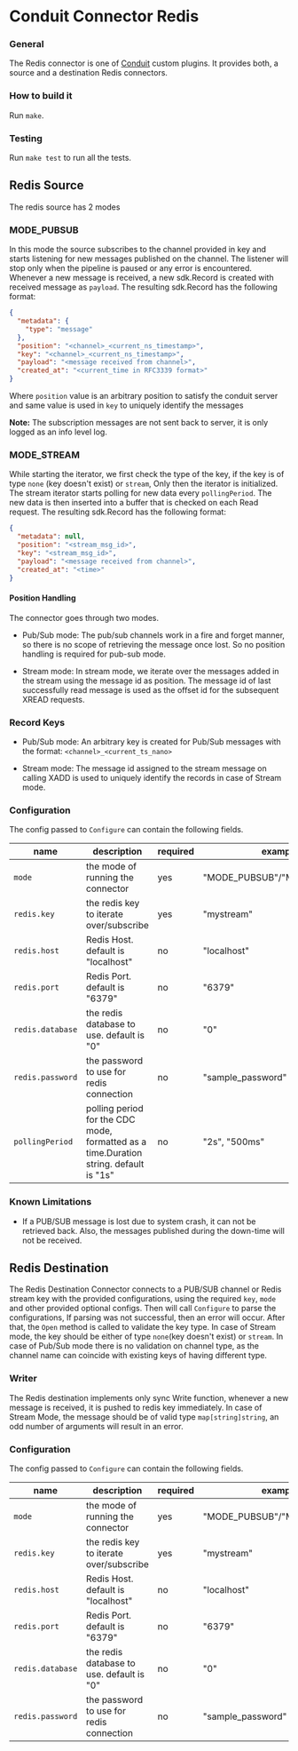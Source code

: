 # Conduit Connector Redis

### General

The Redis connector is one of [Conduit](https://github.com/ConduitIO/conduit) custom plugins. It provides both, a source
and a destination Redis connectors.

### How to build it

Run `make`.

### Testing

Run `make test` to run all the tests.

## Redis Source

The redis source has 2 modes

### MODE_PUBSUB

In this mode the source subscribes to the channel provided in key and starts listening for new messages published on the channel.
The listener will stop only when the pipeline is paused or any error is encountered.
Whenever a new message is received, a new sdk.Record is created with received message as `payload`. The resulting sdk.Record has the following format:
```json
{
  "metadata": {
    "type": "message"
  },
  "position": "<channel>_<current_ns_timestamp>",
  "key": "<channel>_<current_ns_timestamp>",
  "payload": "<message received from channel>",
  "created_at": "<current_time in RFC3339 format>"
}
```
Where `position` value is an arbitrary position to satisfy the conduit server and same value is used in `key` to uniquely identify the messages

**Note:** The subscription messages are not sent back to server, it is only logged as an info level log.

### MODE_STREAM

While starting the iterator, we first check the type of the key, if the key is of type `none` (key doesn't exist) or `stream`,
Only then the iterator is initialized.
The stream iterator starts polling for new data every `pollingPeriod`. The new data is then inserted into a buffer that is checked on each Read request.
The resulting sdk.Record has the following format:
```json
{
  "metadata": null,
  "position": "<stream_msg_id>",
  "key": "<stream_msg_id>",
  "payload": "<message received from channel>",
  "created_at": "<time>"
}
```

#### Position Handling

The connector goes through two modes.

* Pub/Sub mode: The pub/sub channels work in a fire and forget manner, so there is no scope of retrieving the message once lost.
So no position handling is required for pub-sub mode. 

* Stream mode: In stream mode, we iterate over the messages added in the stream using the message id as position. The message id of 
last successfully read message is used as the offset id for the subsequent XREAD requests.

### Record Keys

* Pub/Sub mode: An arbitrary key is created for Pub/Sub messages with the format: `<channel>_<current_ts_nano>`

* Stream mode: The message id assigned to the stream message on calling XADD is used to uniquely identify the records in case of Stream mode.


### Configuration

The config passed to `Configure` can contain the following fields.

| name             | description                                                                           | required | example                    |
|------------------|---------------------------------------------------------------------------------------|----------|----------------------------|
| `mode`           | the mode of running the connector                                                     | yes      | "MODE_PUBSUB"/"MODE_STREAM" |
| `redis.key`      | the redis key to iterate over/subscribe                                               | yes      | "mystream"                 |
| `redis.host`     | Redis Host. default is "localhost"                                                    | no       | "localhost"                |
| `redis.port`     | Redis Port. default is "6379"                                                         | no       | "6379"                     |
| `redis.database` | the redis database to use. default is "0"                                             | no       | "0"                        |
| `redis.password` | the password to use for redis connection                                              | no       | "sample_password"          |
| `pollingPeriod`  | polling period for the CDC mode, formatted as a time.Duration string. default is "1s" | no       | "2s", "500ms"              |

### Known Limitations

* If a PUB/SUB message is lost due to system crash, it can not be retrieved back. Also, the messages published during the down-time will not be received.

## Redis Destination

The Redis Destination Connector connects to a PUB/SUB channel or Redis stream key with the provided configurations, using the required
`key`, `mode` and other provided optional configs. Then will call `Configure` to parse the
configurations, If parsing was not successful, then an error will occur. After that, the `Open` method is called to
validate the key type. In case of Stream mode, the key should be either of type `none`(key doesn't exist) or `stream`.
In case of Pub/Sub mode there is no validation on channel type, as the channel name can coincide with existing keys of having different type. 

### Writer

The Redis destination implements only sync Write function, whenever a new message is received, it is pushed to redis key immediately.
In case of Stream Mode, the message should be of valid type `map[string]string`, an odd number of arguments will result in an error.

### Configuration

The config passed to `Configure` can contain the following fields.

| name             | description                                                                           | required | example                    |
|------------------|---------------------------------------------------------------------------------------|----------|----------------------------|
| `mode`           | the mode of running the connector                                                     | yes      | "MODE_PUBSUB"/"MODE_STREAM" |
| `redis.key`      | the redis key to iterate over/subscribe                                               | yes      | "mystream"                 |
| `redis.host`     | Redis Host. default is "localhost"                                                    | no       | "localhost"                |
| `redis.port`     | Redis Port. default is "6379"                                                         | no       | "6379"                     |
| `redis.database` | the redis database to use. default is "0"                                             | no       | "0"                        |
| `redis.password` | the password to use for redis connection                                              | no       | "sample_password"          |

